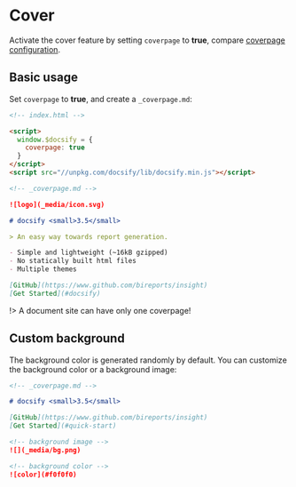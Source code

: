 # Cover

Activate the cover feature by setting `coverpage` to **true**, compare [coverpage configuration](configuration.md#coverpage).

## Basic usage

Set `coverpage` to **true**, and create a `_coverpage.md`:

```html
<!-- index.html -->

<script>
  window.$docsify = {
    coverpage: true
  }
</script>
<script src="//unpkg.com/docsify/lib/docsify.min.js"></script>
```

```markdown
<!-- _coverpage.md -->

![logo](_media/icon.svg)

# docsify <small>3.5</small>

> An easy way towards report generation.

- Simple and lightweight (~16kB gzipped)
- No statically built html files
- Multiple themes

[GitHub](https://www.github.com/bireports/insight)
[Get Started](#docsify)
```

!> A document site can have only one coverpage!

## Custom background

The background color is generated randomly by default. You can customize the background color or a background image:

```markdown
<!-- _coverpage.md -->

# docsify <small>3.5</small>

[GitHub](https://www.github.com/bireports/insight)
[Get Started](#quick-start)

<!-- background image -->
![](_media/bg.png)

<!-- background color -->
![color](#f0f0f0)
```
